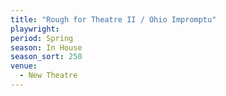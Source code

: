 ```yaml
---
title: "Rough for Theatre II / Ohio Impromptu"
playwright:
period: Spring
season: In House
season_sort: 250
venue:
  - New Theatre
---
```

